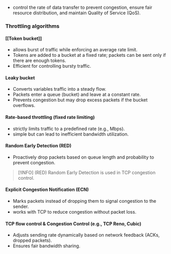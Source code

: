 - control the rate of data transfer to prevent congestion, ensure fair resource distribution, and maintain Quality of Service (QoS).

### Throttling algorithms
#### [[Token bucket]]
- allows burst of traffic while enforcing an average rate limit.
- Tokens are added to a bucket at a fixed rate; packets can be sent only if there are enough tokens.
- Efficient for controlling bursty traffic.
#### Leaky bucket
- Converts variables traffic into a steady flow.
- Packets enter a queue (bucket) and leave at a constant rate.
- Prevents congestion but may drop excess packets if the bucket overflows.
#### Rate-based throttling (fixed rate limiting)
- strictly limits traffic to a predefined rate (e.g., Mbps).
- simple but can lead to inefficient bandwidth utilization.
#### Random Early Detection (RED)
- Proactively drop packets based on queue length and probability to prevent congestion.

> [!INFO] (RED) Random Early Detection is used in TCP congestion control.

#### Explicit Congestion Notification (ECN)
- Marks packets instead of dropping them to signal congestion to the sender.
- works with TCP to reduce congestion without packet loss.

#### TCP flow control & Congestion Control (e.g., TCP Reno, Cubic)
- Adjusts sending rate dynamically based on network feedback (ACKs, dropped packets).
- Ensures fair bandwidth sharing.